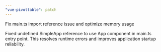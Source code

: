 ```yaml
---
"vue-pivottable": patch
---
```


Fix main.ts import reference issue and optimize memory usage

Fixed undefined SimpleApp reference to use App component in main.ts entry point. This resolves runtime errors and improves application startup reliability.